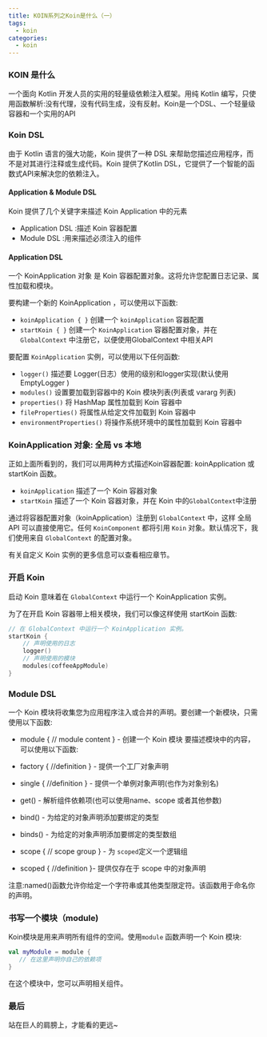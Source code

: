 ```yaml
---
title: KOIN系列之Koin是什么（一）
tags:
  - koin
categories:
  - koin
---
```


### KOIN 是什么

一个面向 Kotlin 开发人员的实用的轻量级依赖注入框架。用纯 Kotlin 编写，只使用函数解析:没有代理，没有代码生成，没有反射。Koin是一个DSL、一个轻量级容器和一个实用的API

### Koin DSL

由于 Kotlin 语言的强大功能，Koin 提供了一种 DSL 来帮助您描述应用程序，而不是对其进行注释或生成代码。Koin 提供了Kotlin DSL，它提供了一个智能的函数式API来解决您的依赖注入。

#### Application & Module DSL

Koin 提供了几个关键字来描述 Koin Application 中的元素

- Application DSL :描述 Koin 容器配置
- Module  DSL :用来描述必须注入的组件

#### Application DSL

一个 KoinApplication 对象 是 Koin 容器配置对象。这将允许您配置日志记录、属性加载和模块。

要构建一个新的 KoinApplication ，可以使用以下函数:

- `koinApplication { }` 创建一个 `koinApplication` 容器配置
- `startKoin { }` 创建一个 `KoinApplication` 容器配置对象，并在  `GlobalContext` 中注册它，以便使用GlobalContext 中相关API

要配置 `KoinApplication` 实例，可以使用以下任何函数:

- `logger()` 描述要 Logger(日志）使用的级别和logger实现(默认使用 EmptyLogger )
- `modules()` 设置要加载到容器中的 Koin 模块列表(列表或 vararg 列表)
- `properties()`  将 HashMap 属性加载到 Koin 容器中
- `fileProperties()` 将属性从给定文件加载到 Koin 容器中
- `environmentProperties()` 将操作系统环境中的属性加载到 Koin 容器中

### KoinApplication 对象: 全局 vs 本地

正如上面所看到的，我们可以用两种方式描述Koin容器配置: koinApplication 或 startKoin 函数。

- `koinApplication` 描述了一个 Koin 容器对象
- `startKoin` 描述了一个 Koin 容器对象，并在 Koin 中的`GlobalContext`中注册
  
通过将容器配置对象（koinApplication）注册到 `GlobalContext` 中，这样 全局 API 可以直接使用它。任何 `KoinComponent` 都将引用 `Koin` 对象。默认情况下，我们使用来自 `GlobalContext` 的配置对象。

有关自定义 Koin 实例的更多信息可以查看相应章节。

### 开启 Koin

启动 Koin 意味着在 `GlobalContext` 中运行一个 KoinApplication 实例。

为了在开启 Koin 容器带上相关模块，我们可以像这样使用 startKoin 函数:

```kotlin
// 在 GlobalContext 中运行一个 KoinApplication 实例。
startKoin {
    // 声明使用的日志
    logger()
    // 声明使用的模块
    modules(coffeeAppModule)
}
```

### Module DSL

一个 Koin 模块将收集您为应用程序注入或合并的声明。要创建一个新模块，只需使用以下函数:

- module { // module content } - 创建一个 Koin 模块
要描述模块中的内容，可以使用以下函数:

- factory { //definition } - 提供一个工厂对象声明
- single { //definition } - 提供一个单例对象声明(也作为对象别名)
- get() - 解析组件依赖项(也可以使用name、scope 或者其他参数)
- bind() - 为给定的对象声明添加要绑定的类型
- binds() - 为给定的对象声明添加要绑定的类型数组
- scope { // scope group } - 为 `scoped`定义一个逻辑组
- scoped { //definition }- 提供仅存在于 scope 中的对象声明

注意:named()函数允许你给定一个字符串或其他类型限定符。该函数用于命名你的声明。

### 书写一个模块（module)

Koin模块是用来声明所有组件的空间。使用`module` 函数声明一个 Koin 模块:

```kotlin
val myModule = module {
   // 在这里声明你自己的依赖项
}
```

在这个模块中，您可以声明相关组件。

### 最后

站在巨人的肩膀上，才能看的更远~
